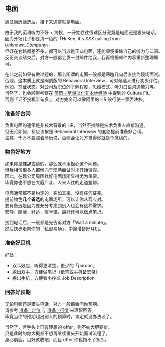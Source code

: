 ## 电面

通过简历筛选后，接下来通常就是电面。

由于我的英语听力不好 + 海投，一开始往往很难区分究竟是电面还是猎头电话。  
因为开场几乎都是清一色的「Hi Ken, it's *XXX* calling from *Unknown_Company*」。  
但好在套路都差不多，都可以当成是正式电面，还能顺便锻炼自己的听力与口语。  
反正交谈结束后，对方一般都会发一封邮件给我，我再根据邮件内容重新整理即可。

在此之前如果有做过题的，那么所谓的电面一般都是寒暄几句后直接约现场面试。  
否则，这本质上就是阉割版的 Behavioral Interview，可对候选人进行初步评估。  
例如，签证状态，对公司及职位的了解程度，思维模式、听力口语沟通能力等。  
当然了，也会顺带考察在 [简历 - 尽量淡化非本地经验](TODO:link) 中提到的 Culture Fit。  
否则「话不投机半句多」，对方完全可以像阿里的 HR 般行使一票否决权。

### 准备好台词

负责电面的通常是非技术背景的 HR，当然不排除是技术负责人直接沟通。  
但无论如何，都应该按照 Behavioral Interview 的套路提前准备好台词。  
注意，千万不要照着简历说，否则会让对方觉得你就是个念稿的。

### 物色好地方

如果你是裸辞或请假，那么就不用担心这个问题。  
但我相信很多人都倾向于现场面试时才开始请假。  
因此，在现公司周围找好电面场所显得尤为重要。  
毕竟你也不想在大庭广众、人来人往的走道尬聊。

电面通常都不是约定的，突如其来，没有任何征兆。  
提前物色**几个备选**的电面场所，可以让你从容应对。  
要有备选是因为要充分考虑到别人也会有这种需求。  
安静，隐蔽，舒适，信号佳，最好还可以做点笔记。

接到电话后，一般都是先告诉对方「Wait a minute」。  
然后快步走向你的「私密考场」，中途准备好耳机。

### 准备好耳机

好处：

* 双耳效应，听得更清楚，更少的「pardon」
* 腾出双手，方便做笔记（纸笔或手机备忘录）
* 腾出手机，方便看小抄或 Job Description

### 回答好预期

无论电面还是猎头电话，对方一般都会问你预期。  
请参考 [准备 · 定位](TODO:link) 与 [准备 · 行情](TODO:link) 来理智回答。  
毕竟当你的预期超出别人的预算时，肯定就没办法谈了。

当然了，若手头上已有理想的 offer，则不妨大胆要价。  
只是此时的你大概都不想再继续重头开始面试流程了。  
身心俱疲，见好就收吧，而且 offer 你也拖不了多久。
